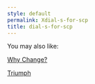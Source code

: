 ```yaml
---
style: default
permalink: Xdial-s-for-scp
title: dial-s-for-scp
---
```

You may also like:

[Why Change?](http://scp-wiki.net/why-change)

[Triumph](http://scp-wiki.net/triumph)
